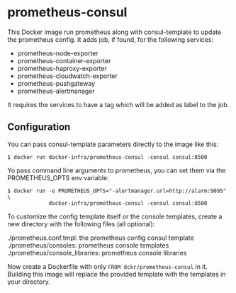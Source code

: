 # prometheus-consul

This Docker image run prometheus along with consul-template to update
the prometheus config. It adds job, if found, for the following
services:

- prometheus-node-exporter
- prometheus-container-exporter
- prometheus-haproxy-exporter
- prometheus-cloudwatch-exporter
- prometheus-pushgateway
- prometheus-alertmanager

It requires the services to have a tag which will be added as label to
the job.

## Configuration
You can pass consul-template parameters directly to the image like
this:

    $ docker run docker-infra/prometheus-consul -consul consul:8500

Yo pass command line arguments to prometheus, you can set them via the
PROMETHEUS_OPTS env variable:

    $ docker run -e PROMETHEUS_OPTS="-alertmanager.url=http://alarm:9095" \
                 docker-infra/prometheus-consul -consul consul:8500

To customize the config template itself or the console templates,
create a new directory with the following files (all optional):

  ./prometheus.conf.tmpl: the prometheus config consul template
  ./prometheus/consoles: prometheus console templates
  ./prometheus/console_libraries: prometheus console libraries

Now create a Dockerfile with only `FROM dckr/prometheus-consul` in it.
Building this image will replace the provided template with the
templates in your directory.
